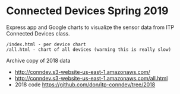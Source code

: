 # Connected Devices Spring 2019

Express app and Google charts to visualize the sensor data from ITP Connected Devices class.

    /index.html - per device chart
    /all.html - chart of all devices (warning this is really slow)

Archive copy of 2018 data 
 * http://conndev.s3-website-us-east-1.amazonaws.com/
 * http://conndev.s3-website-us-east-1.amazonaws.com/all.html
 * 2018 code https://github.com/don/itp-conndev/tree/2018